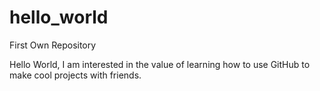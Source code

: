 # hello_world
First Own Repository

Hello World, I am interested in the value of learning how to use GitHub to make cool projects with
friends. 
